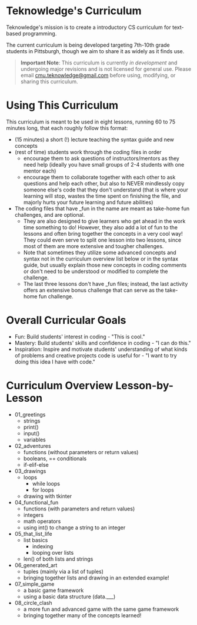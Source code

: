 # Teknowledge's Curriculum
Teknowledge's mission is to create a introductory CS curriculum for text-based programming. 

The current curriculum is being developed targeting 7th-10th grade students in Pittsburgh, though we aim to share it as widely as it finds use.

> **Important Note**: This curriculum is currently *in development* and undergoing major revisions and is not licensed for general use.  Please email cmu.teknowledge@gmail.com before using, modifying, or sharing this curriculum.

# Using This Curriculum

This curriculum is meant to be used in eight lessons, running 60 to 75 minutes long, that each roughly follow this format:
* (15 minutes) a short (!) lecture teaching the syntax guide and new concepts
* (rest of time) students work through the coding files in order
	* encourage them to ask questions of instructors/mentors as they need help (ideally you have small groups of 2-4 students with one mentor each)
	* encourage them to collaborate together with each other to ask questions and help each other, but also to NEVER mindlessly copy someone else's code that they don't understand (that is where your learning will stop, wastes the time spent on finishing the file, and majorly hurts your future learning and future abilities)
* The coding files that have _fun in the name are meant as take-home fun challenges, and are optional.
	* They are also designed to give learners who get ahead in the work time something to do! However, they also add a lot of fun to the lessons and often bring together the concepts in a very cool way! They could even serve to split one lesson into two lessons, since most of them are more extensive and tougher challenges.
	* Note that sometimes they utilize some advanced concepts and syntax not in the curriculum overview list below or in the syntax guide, but usually explain those new concepts in coding comments or don't need to be understood or modified to complete the challenge.
	* The last three lessons don't have _fun files; instead, the last activity offers an extensive bonus challenge that can serve as the take-home fun challenge.

# Overall Curricular Goals

* Fun: Build students' interest in coding - "This is cool."
* Mastery: Build students' skills and confidence in coding - "I can do this."
* Inspiration: Inspire and motivate students' understanding of what kinds of problems and creative projects code is useful for - "I want to try doing this idea I have with code."

# Curriculum Overview Lesson-by-Lesson

* 01_greetings
	* strings
	* print()
	* input()
	* variables
* 02_adventures
	* functions (without parameters or return values)
	* booleans, == conditionals
	* if-elif-else
* 03_drawings
	* loops
		* while loops
		* for loops
	* drawing with tkinter
* 04_functional_fun
	* functions (with parameters and return values)
	* integers
	* math operators
	* using int() to change a string to an integer
* 05_that_list_life
	* list basics
		* indexing
		* looping over lists
	* len() of both lists and strings
* 06_generated_art
	* tuples (mainly via a list of tuples)
	* bringing together lists and drawing in an extended example!
* 07_simple_game
	* a basic game framework
	* using a basic data structure (data.___)
* 08_circle_clash
	* a more fun and advanced game with the same game framework
	* bringing together many of the concepts learned!
